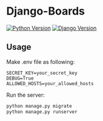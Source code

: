 # Django-Boards

[![Python Version](https://img.shields.io/badge/python-3.7-brightgreen.svg)](https://python.org)
[![Django Version](https://img.shields.io/badge/django-2.1-brightgreen.svg)](https://djangoproject.com)

## Usage

Make .env file as following:

```
SECRET_KEY=your_secret_key
DEBUG=True
ALLOWED_HOSTS=your_allowed_hosts
```

Run the server:

```bash
python manage.py migrate
python manage.py runserver
```
